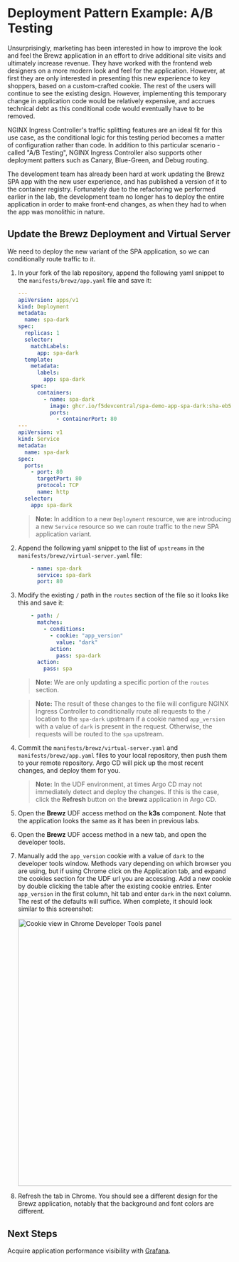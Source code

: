 # Deployment Pattern Example: A/B Testing

Unsurprisingly, marketing has been interested in how to improve the look and feel the Brewz application in an effort to drive additional site visits and ultimately increase revenue. They have worked with the frontend web designers on a more modern look and feel for the application. However, at first they are only interested in presenting this new experience to key shoppers, based on a custom-crafted cookie. The rest of the users will continue to see the existing design. However, implementing this temporary change in application code would be relatively expensive, and accrues technical debt as this conditional code would eventually have to be removed.

NGINX Ingress Controller's traffic splitting features are an ideal fit for this use case, as the conditional logic for this testing period becomes a matter of configuration rather than code. In addition to this particular scenario - called "A/B Testing", NGINX Ingress Controller also supports other deployment patters such as Canary, Blue-Green, and Debug routing.

The development team has already been hard at work updating the Brewz SPA app with the new user experience, and has published a version of it to the container registry. Fortunately due to the refactoring we performed earlier in the lab, the development team no longer has to deploy the entire application in order to make front-end changes, as when they had to when the app was monolithic in nature.

## Update the Brewz Deployment and Virtual Server

We need to deploy the new variant of the SPA application, so we can conditionally route traffic to it.

1. In your fork of the lab repository, append the following yaml snippet to the `manifests/brewz/app.yaml` file and save it:

    ```yaml
    ---
    apiVersion: apps/v1
    kind: Deployment
    metadata:
      name: spa-dark
    spec:
      replicas: 1
      selector:
        matchLabels:
          app: spa-dark
      template:
        metadata:
          labels:
            app: spa-dark
        spec:
          containers:
            - name: spa-dark
              image: ghcr.io/f5devcentral/spa-demo-app-spa-dark:sha-eb52ccf
              ports:
                - containerPort: 80
    ---
    apiVersion: v1
    kind: Service
    metadata:
      name: spa-dark
    spec:
      ports:
        - port: 80
          targetPort: 80
          protocol: TCP
          name: http
      selector:
        app: spa-dark

    ```

    > **Note:** In addition to a new `Deployment` resource, we are introducing a new `Service` resource so we can route traffic to the new SPA application variant.

1. Append the following yaml snippet to the list of `upstreams` in the `manifests/brewz/virtual-server.yaml` file:

    ```yaml
        - name: spa-dark
          service: spa-dark
          port: 80
    ```

1. Modify the existing `/` path in the `routes` section of the file so it looks like this and save it:

    ```yaml
        - path: /
          matches:
            - conditions:
              - cookie: "app_version"
                value: "dark"
              action:
                pass: spa-dark
          action:
            pass: spa
    ```

    > **Note:** We are only updating a specific portion of the `routes` section.

    > **Note:** The result of these changes to the file will configure NGINX Ingress Controller to conditionally route all requests to the `/` location to the `spa-dark` upstream if a cookie named `app_version` with a value of `dark` is present in the request. Otherwise, the requests will be routed to the `spa` upstream.

1. Commit the `manifests/brewz/virtual-server.yaml` and `manifests/brewz/app.yaml` files to your local repository, then push them to your remote repository. Argo CD will pick up the most recent changes, and deploy them for you.

    > **Note:** In the UDF environment, at times Argo CD may not immediately detect and deploy the changes. If this is the case, click the **Refresh** button on the **brewz** application in Argo CD.

1. Open the **Brewz** UDF access method on the **k3s** component. Note that the application looks the same as it has been in previous labs.

1. Open the **Brewz** UDF access method in a new tab, and open the developer tools.

1. Manually add the `app_version` cookie with a value of `dark` to the developer tools window. Methods vary depending on which browser you are using, but if using Chrome click on the Application tab, and expand the cookies section for the UDF url you are accessing. Add a new cookie by double clicking the table after the existing cookie entries. Enter `app_version` in the first column, hit tab and enter `dark` in the next column. The rest of the defaults will suffice. When complete, it should look similar to this screenshot:

    <img src="../assets/chrome-cookie.png" alt="Cookie view in Chrome Developer Tools panel" width="600"/>

1. Refresh the tab in Chrome. You should see a different design for the Brewz application, notably that the background and font colors are different.

## Next Steps

Acquire application performance visibility with [Grafana](grafana-dashboard.md).
